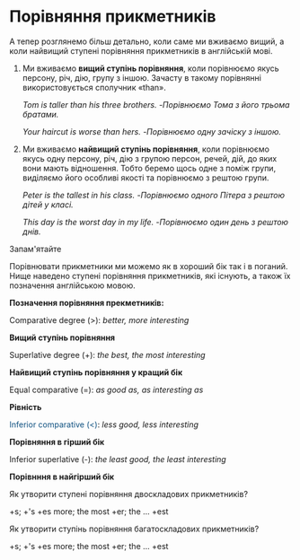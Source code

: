 # Порiвняння прикметникiв

<p>А тепер розглянемо більш детально, коли саме ми вживаємо вищий, а коли найвищий ступені порівняння прикметників в англійській мові.</p>

<ol>
<li>Ми вживаємо <b>вищий ступінь порівняння</b>, коли порівнюємо якусь персону, річ, дію, групу з іншою. Зачасту в такому порівнянні використовується сполучник «than».</li>
<p><i>Tom is taller than his three brothers. -Порівнюємо Тома з його трьома братами.</i></p>
<p><i>Your haircut is worse than hers. -Порівнюємо одну зачіску з іншою.</i></p>
<li>Ми вживаємо <b>найвищий ступінь порівняння</b>, коли порівнюємо якусь одну персону, річ, дію з групою персон, речей, дій, до яких вони мають відношення. Тобто беремо щось одне з поміж групи, виділяємо його особливі якості та порівнюємо з рештою групи.</li>
<p><i>Peter is the tallest in his class. -Порівнюємо одного Пітера з рештою дітей у класі.</i></p>
<p><i>This day is the worst day in my life. -Порівнюємо один день з рештою днів.</i></p>
</ol>

<div class="space">
<div class="alg-wrap">
<span class="alg">Запам'ятайте</span>
<div class="alg-text">
<p>Порівнювати прикметники ми можемо як в хороший бік так і в поганий. Нище наведено ступені порівняння прикметників, які існують, а також їх позначення англійською мовою.</p>
<p><b>Позначення порівняння прекметників:</b></p>
<p><span class="p1">Comparative degree (>)</span>: <i>better, more interesting</i></p>
<p><b>Вищий ступінь порівняння</b></p>
<p><span class="p1">Superlative degree (+)</span>: <i>the best, the most interesting</i></p>
<p><b>Найвищий ступінь порівняння у кращий бік</b></p>
<p><span class="p1">Equal comparative (=)</span>: <i>as good as, as interesting as</i></p>
<p><b>Рівність</b></p>
<p><font color="#0F5180">Inferior comparative (<)</font>: <i>less good, less interesting</i></p>
<p><b>Порівняння в гірший бік</b></p>
<p><span class="p1">Inferior superlative (-)</span>: <i>the least good, the least interesting</i></p>
<p><b>Порівнння в найгірший бік</b></p>
</div>
</div>
</div>

<quiz correctLabel="correct" incorrectLabel="incorrect" checkLabel="check">
    <question text="">
        <p>Як утворити ступені порівняння двоскладових прикметників?</p>
        <answer>+s; +'s</answer>
        <answer>+es</answer>
        <answer>more; the most</answer>
        <answer correct>+er; the ... +est</answer>
    </question>
    <question text="">
        <p>Як утворити ступінь порівняння багатоскладових прикметників?</p>
        <answer>+s; +'s</answer>
        <answer>+es</answer>
        <answer correct>more; the most</answer>
        <answer>+er; the ... +est</answer>
    </question>
</quiz>